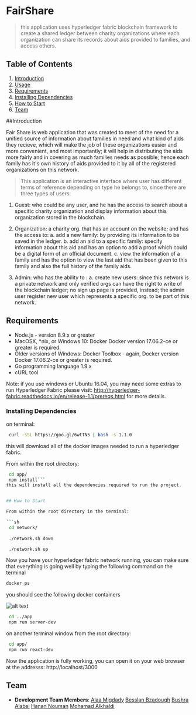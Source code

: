 # FairShare
> this application uses hyperledger fabric blockchain framework to create a shared ledger between charity organizations where each organization can share its records about aids provided to families, and access others.

## Table of Contents

1. [Introduction](#introduction)
1. [Usage](#Usage)
1. [Requirements](#requirements)
1. [Installing Dependencies](#installing-dependencies)
1. [How to Start](#how-to-start)
1. [Team](#team)

##Introduction

Fair Share is web application that was created to meet of the need for a unified source of information about families in need and what kind of aids they recieve, which will make the job of these organizations easier and more convenient, and most importantly; it will help in distributing the aids more fairly and in covering as much families needs as possible; hence each family has it's own history of aids provided to it by all of the registered organizations on this network.



> This application is an interactive interface where user has different terms of reference depending on type he belongs to, since there are three types of users:
1. Guest: who could be any user, and he has the access to search about a specific charity organization and display information about this organization stored in the blockchain.
2. Organization: a charity org. that has an account on the website; and has the access to:
	a. add a new family: by providing its information to be saved in the ledger.
	b. add an aid to a specific family: specify information about this aid and has an option to add a proof which could be a digital form of an   official document.
	c. view the information of a family and has the option to view the last aid that has been given to this family and also the full history of the family aids.

3. Admin: who has the ability to :
	a. create new users: since this network is a private network and only verified orgs can have the right to write of the blockchain ledger; no sign up page is provided, instead; the admin user register new user which represents a specific org. to be part of this network. 
	


## Requirements

- Node.js - version 8.9.x or greater
- MacOSX, *nix, or Windows 10: Docker Docker version 17.06.2-ce or greater is required.
- Older versions of Windows: Docker Toolbox - again, Docker version Docker 17.06.2-ce or greater is required.
- Go programming language 1.9.x
-  cURL tool


Note: if you use windows or Ubuntu 16.04, you may need some extras to run Hyperledger Fabric please visit: http://hyperledger-fabric.readthedocs.io/en/release-1.1/prereqs.html for more details.


### Installing Dependencies
on terminal:
```sh
 curl -sSL https://goo.gl/6wtTN5 | bash -s 1.1.0
 ``` 
this will download all of the docker images needed to run a hyperledger fabric.

From within the root directory:

```sh
 cd app/
 npm install``` 
this will install all the dependencies required to run the project.


## How to Start

From within the root directory in the terminal:

```sh
 cd network/
 
 ./network.sh down

 ./network.sh up 
 ```
Now you have your hyperledger fabric network running, you can make sure that everything is going well by typing the following command on the terminal 

```sh
docker ps
```
you should see the following docker containers

![alt text](https://user-images.githubusercontent.com/25823515/40872699-302773de-665b-11e8-84b1-de478b4ff403.png)


```sh
 cd ../app 
 npm run server-dev
 ``` 
 on another terminal window from the root directory:

```sh
 cd app/
 npm run react-dev
 ```

Now the application is fully working, you can open it on your web browser at the addresss: http://localhost/3000


## Team
 - __Development Team Members__: 
[Alaa Migdady](https://github.com/alaamigdady)
[Besslan Bzadough](https://github.com/Besslan)
[Bushra Alabsi](https://github.com/BushraAlabsi)
[Hanan Nouman](https://github.com/HananNouman)
[Mohamad Alkhaldi](https://github.com/MohamadAlkhaldi)